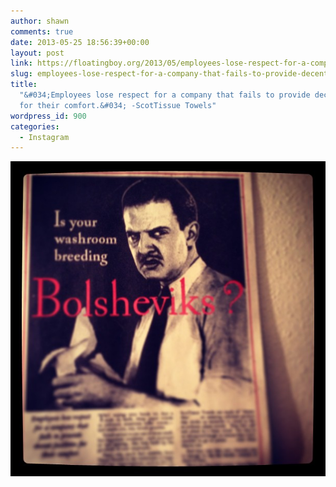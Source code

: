 ```yaml
---
author: shawn
comments: true
date: 2013-05-25 18:56:39+00:00
layout: post
link: https://floatingboy.org/2013/05/employees-lose-respect-for-a-company-that-fails-to-provide-decent-facilities-for-their-comfort-scottissue-towels/
slug: employees-lose-respect-for-a-company-that-fails-to-provide-decent-facilities-for-their-comfort-scottissue-towels
title:
  "&#034;Employees lose respect for a company that fails to provide decent facilities
  for their comfort.&#034; -ScotTissue Towels"
wordpress_id: 900
categories:
  - Instagram
---
```


[!["Employees lose respect for a company that fails to provide decent facilities for their comfort." -ScotTissue Towels](/assets/media/2013/05/d6c085ccc55d11e2bc0822000a1f9737_7.jpg)](/assets/media/2013/05/d6c085ccc55d11e2bc0822000a1f9737_7.jpg)

